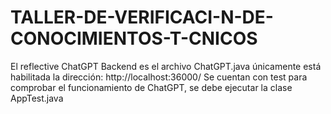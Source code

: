 # TALLER-DE-VERIFICACI-N-DE-CONOCIMIENTOS-T-CNICOS
El reflective ChatGPT Backend es el archivo ChatGPT.java
únicamente está habilitada la dirección: http://localhost:36000/
Se cuentan con test para comprobar el funcionamiento de ChatGPT, se debe ejecutar la clase AppTest.java